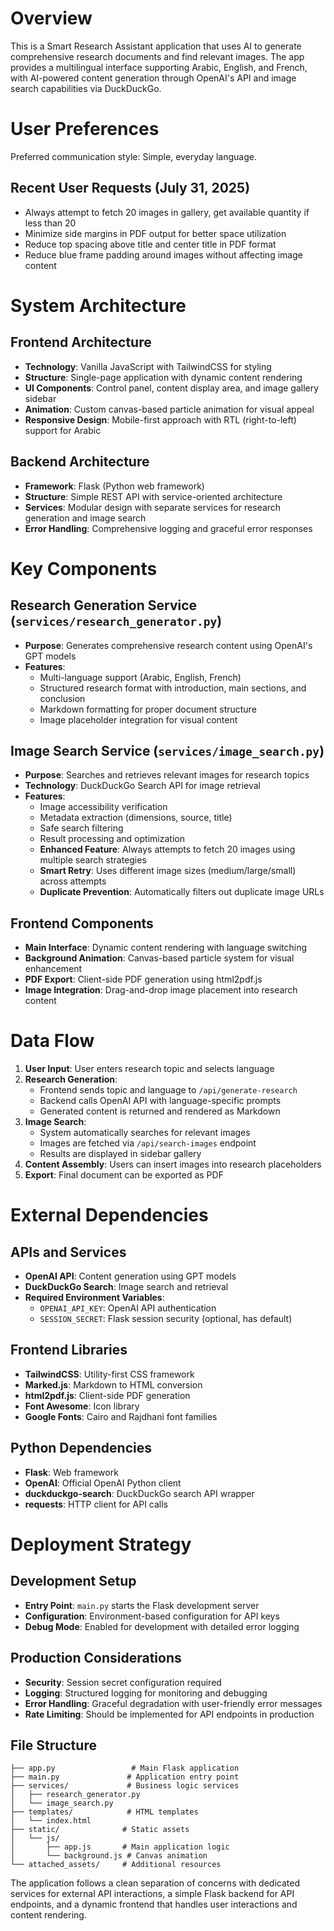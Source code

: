 # Overview

This is a Smart Research Assistant application that uses AI to generate comprehensive research documents and find relevant images. The app provides a multilingual interface supporting Arabic, English, and French, with AI-powered content generation through OpenAI's API and image search capabilities via DuckDuckGo.

# User Preferences

Preferred communication style: Simple, everyday language.

## Recent User Requests (July 31, 2025)
- Always attempt to fetch 20 images in gallery, get available quantity if less than 20
- Minimize side margins in PDF output for better space utilization  
- Reduce top spacing above title and center title in PDF format
- Reduce blue frame padding around images without affecting image content

# System Architecture

## Frontend Architecture
- **Technology**: Vanilla JavaScript with TailwindCSS for styling
- **Structure**: Single-page application with dynamic content rendering
- **UI Components**: Control panel, content display area, and image gallery sidebar
- **Animation**: Custom canvas-based particle animation for visual appeal
- **Responsive Design**: Mobile-first approach with RTL (right-to-left) support for Arabic

## Backend Architecture
- **Framework**: Flask (Python web framework)
- **Structure**: Simple REST API with service-oriented architecture
- **Services**: Modular design with separate services for research generation and image search
- **Error Handling**: Comprehensive logging and graceful error responses

# Key Components

## Research Generation Service (`services/research_generator.py`)
- **Purpose**: Generates comprehensive research content using OpenAI's GPT models
- **Features**: 
  - Multi-language support (Arabic, English, French)
  - Structured research format with introduction, main sections, and conclusion
  - Markdown formatting for proper document structure
  - Image placeholder integration for visual content

## Image Search Service (`services/image_search.py`)
- **Purpose**: Searches and retrieves relevant images for research topics
- **Technology**: DuckDuckGo Search API for image retrieval
- **Features**:
  - Image accessibility verification
  - Metadata extraction (dimensions, source, title)
  - Safe search filtering
  - Result processing and optimization
  - **Enhanced Feature**: Always attempts to fetch 20 images using multiple search strategies
  - **Smart Retry**: Uses different image sizes (medium/large/small) across attempts
  - **Duplicate Prevention**: Automatically filters out duplicate image URLs

## Frontend Components
- **Main Interface**: Dynamic content rendering with language switching
- **Background Animation**: Canvas-based particle system for visual enhancement
- **PDF Export**: Client-side PDF generation using html2pdf.js
- **Image Integration**: Drag-and-drop image placement into research content

# Data Flow

1. **User Input**: User enters research topic and selects language
2. **Research Generation**: 
   - Frontend sends topic and language to `/api/generate-research`
   - Backend calls OpenAI API with language-specific prompts
   - Generated content is returned and rendered as Markdown
3. **Image Search**:
   - System automatically searches for relevant images
   - Images are fetched via `/api/search-images` endpoint
   - Results are displayed in sidebar gallery
4. **Content Assembly**: Users can insert images into research placeholders
5. **Export**: Final document can be exported as PDF

# External Dependencies

## APIs and Services
- **OpenAI API**: Content generation using GPT models
- **DuckDuckGo Search**: Image search and retrieval
- **Required Environment Variables**:
  - `OPENAI_API_KEY`: OpenAI API authentication
  - `SESSION_SECRET`: Flask session security (optional, has default)

## Frontend Libraries
- **TailwindCSS**: Utility-first CSS framework
- **Marked.js**: Markdown to HTML conversion
- **html2pdf.js**: Client-side PDF generation
- **Font Awesome**: Icon library
- **Google Fonts**: Cairo and Rajdhani font families

## Python Dependencies
- **Flask**: Web framework
- **OpenAI**: Official OpenAI Python client
- **duckduckgo-search**: DuckDuckGo search API wrapper
- **requests**: HTTP client for API calls

# Deployment Strategy

## Development Setup
- **Entry Point**: `main.py` starts the Flask development server
- **Configuration**: Environment-based configuration for API keys
- **Debug Mode**: Enabled for development with detailed error logging

## Production Considerations
- **Security**: Session secret configuration required
- **Logging**: Structured logging for monitoring and debugging
- **Error Handling**: Graceful degradation with user-friendly error messages
- **Rate Limiting**: Should be implemented for API endpoints in production

## File Structure
```
├── app.py                 # Main Flask application
├── main.py               # Application entry point
├── services/             # Business logic services
│   ├── research_generator.py
│   └── image_search.py
├── templates/            # HTML templates
│   └── index.html
├── static/              # Static assets
│   └── js/
│       ├── app.js       # Main application logic
│       └── background.js # Canvas animation
└── attached_assets/     # Additional resources
```

The application follows a clean separation of concerns with dedicated services for external API interactions, a simple Flask backend for API endpoints, and a dynamic frontend that handles user interactions and content rendering.